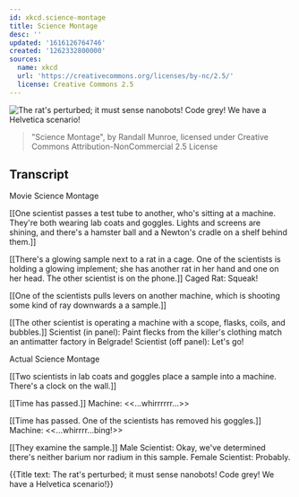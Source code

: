 ```yaml
---
id: xkcd.science-montage
title: Science Montage
desc: ''
updated: '1616126764746'
created: '1262332800000'
sources:
  name: xkcd
  url: 'https://creativecommons.org/licenses/by-nc/2.5/'
  license: Creative Commons 2.5
---
```

![The rat's perturbed; it must sense nanobots! Code grey!  We have a Helvetica scenario!](https://imgs.xkcd.com/comics/science_montage.png)
> "Science Montage", by Randall Munroe, licensed under Creative Commons Attribution-NonCommercial 2.5 License

## Transcript
Movie Science Montage

[[One scientist passes a test tube to another, who's sitting at a machine. They're both wearing lab coats and goggles. Lights and screens are shining, and there's a hamster ball and a Newton's cradle on a shelf behind them.]]

[[There's a glowing sample next to a rat in a cage. One of the scientists is holding a glowing implement; she has another rat in her hand and one on her head. The other scientist is on the phone.]]
Caged Rat: Squeak!

[[One of the scientists pulls levers on another machine, which is shooting some kind of ray downwards a a sample.]]

[[The other scientist is operating a machine with a scope, flasks, coils, and bubbles.]]
Scientist (in panel): Paint flecks from the killer's clothing match an antimatter factory in Belgrade!
Scientist (off panel): Let's go!

Actual Science Montage

[[Two scientists in lab coats and goggles place a sample into a machine. There's a clock on the wall.]]

[[Time has passed.]]
Machine: <<...whirrrrrr...>>

[[Time has passed. One of the scientists has removed his goggles.]]
Machine: <<...whirrrr...bing!>>

[[They examine the sample.]]
Male Scientist: Okay, we've determined there's neither barium nor radium in this sample.
Female Scientist: Probably.

{{Title text: The rat's perturbed; it must sense nanobots! Code grey!  We have a Helvetica scenario!}}
